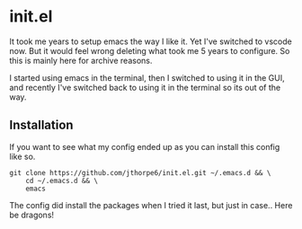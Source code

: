 # init.el

It took me years to setup emacs the way I like it. Yet I've switched to vscode now. But it would feel wrong deleting what took me 5 years to configure. So this is mainly here for archive reasons.

I started using emacs in the terminal, then I switched to using it in the GUI, and recently I've switched back to using it in the terminal so its out of the way.

## Installation

If you want to see what my config ended up as you can install this config like so.

```
git clone https://github.com/jthorpe6/init.el.git ~/.emacs.d && \
    cd ~/.emacs.d && \
    emacs
```

The config did install the packages when I tried it last, but just in case.. Here be dragons!